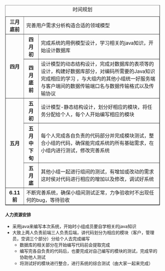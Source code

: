 <table border= "1px" >
    <caption>时间规划</captiosdn>
    <tr>
        <th>  三月底前   </th>
        <td colspan="2">完善用户需求分析构造合适的领域模型 </td>
    </tr>
    <tr>
        <th rowspan="2"> 四月 </th>
        <th>  四月初   </th>
        <td>完成系统的用例模型设计，学习相关的java知识，开始设计数据库 </td>
    </tr>          
    <tr>
        <th>  四月底前 </th>
        <td>设计模型的动态结构设计，完成对数据库的表项等的设计，构建好数据库部分，对编码所需要的Java知识完成相应的学习 ，与大组内的其他小组统一好服务端与客户端间的数据传输端口名与数据传输格式以及传输协议</td>
    </tr>
    <tr>
        <th rowspan="3"> 五月</th>
        <th>  五月初   </th>
        <td>设计模型-静态结构设计，划分好相应的模块，将任务分配给个人，每个人开始编写相应的模块</td>
    </tr>   
     <tr>
        <th>  五月中下旬 </th>
        <td>每个人完成各自负责的代码部分并完成模块测试，整合小组的代码，确保能完成系统的所有基础需求，在小组内进行测试，修改完善系统</td>
    </tr>   
    <tr>
        <th>  五月底 </th>
        <td>其他小组一起进行组间的测试，有增加或改动的需求这时侯对代码进行相应的增加以及修改，调试好系统</td>
    </tr>  
    <tr>
        <th>  6.11前   </th>
        <td colspan="2">不断完善系统，确保小组间测试正常，力争验收时不出现任何的bug，等待验收</td>
    </tr>   
</table>
<h4>人力资源安排 </h4>

   - 采用java来编写本次系统，开始时小组成员要自学相关的java知识
   - 大致上两人负责前端三人负责后端，讲代码划分为相应的模块（客户，管理员，空调三个部分）分给个人去完成编写
        - 数据库的相关部分在开始编写代码前会提取完成
        - 编写完各自负责的代码后，也要完成对自己编写的模块的测试，完成早的协助他人测试
        - 将测试好的模块进行整合，进行系统的综合测试（由大家一起来完成）

